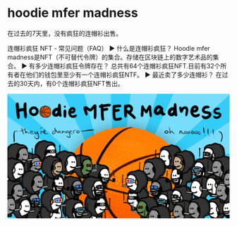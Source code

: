 # hoodie mfer madness

在过去的7天里，没有疯狂的连帽衫出售。

连帽衫疯狂 NFT - 常见问题（FAQ）
▶ 什么是连帽衫疯狂？
Hoodie mfer madness是NFT（不可替代令牌）的集合。存储在区块链上的数字艺术品的集合。
▶ 有多少连帽衫疯狂令牌存在？
总共有64个连帽衫疯狂NFT.目前有32个所有者在他们的钱包里至少有一个连帽衫疯狂NTF。
▶ 最近卖了多少连帽衫？
在过去的30天内，有0个连帽衫疯狂NFT售出。

![nft](unnamed.png)
